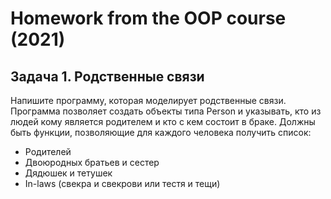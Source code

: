 # Homework from the OOP course (2021)


## Задача 1. Родственные связи
Напишите программу, которая моделирует родственные связи. Программа позволяет создать объекты типа Person и указывать, кто из людей кому является родителем и кто с кем состоит в браке.
Должны быть функции, позволяющие для каждого человека получить список:
- Родителей
- Двоюродных братьев и сестер
- Дядюшек и тетушек
- In-laws (cвекра и свекрови или тестя и тещи)
